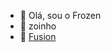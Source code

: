- 👋 Olá, sou o Frozen
- 👀 zoinho
- 🌱 [Fusion](https://dsc.gg/fusionbot)
<!---
FrozenFireBR/FrozenFireBR is a ✨ special ✨ repository because its `README.md` (this file) appears on your GitHub profile.
You can click the Preview link to take a look at your changes.
--->
